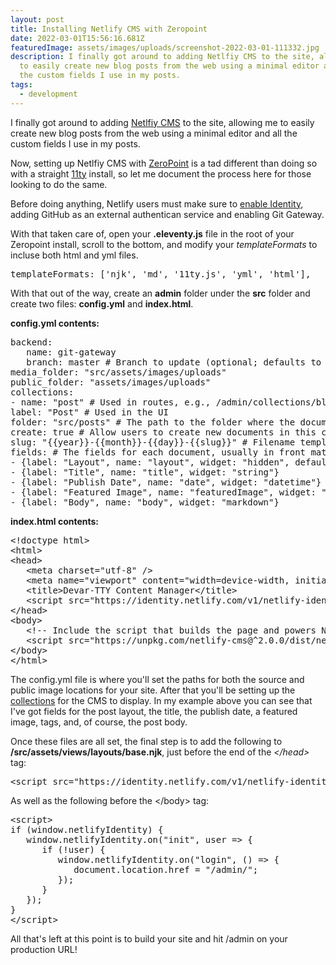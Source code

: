 ```yaml
---
layout: post
title: Installing Netlify CMS with Zeropoint
date: 2022-03-01T15:56:16.681Z
featuredImage: assets/images/uploads/screenshot-2022-03-01-111332.jpg
description: I finally got around to adding Netlfiy CMS to the site, allowing me
  to easily create new blog posts from the web using a minimal editor and all
  the custom fields I use in my posts.
tags:
  - development
---
```

I finally got around to adding [Netlfiy CMS](https://www.netlifycms.org/) to the site, allowing me to easily create new blog posts from the web using a minimal editor and all the custom fields I use in my posts.

Now, setting up Netlfiy CMS with [ZeroPoint](https://github.com/MWDelaney/ZeroPoint) is a tad different than doing so with a straight [11ty](https://www.11ty.dev/) install, so let me document the process here for those looking to do the same.

Before doing anything, Netlify users must make sure to [enable Identity](https://app.netlify.com/sites/lucid-nobel-dab1f7/settings/identity), adding GitHub as an external authentican service and enabling Git Gateway.

With that taken care of, open your **.eleventy.js** file in the root of your Zeropoint install, scroll to the bottom, and modify your *templateFormats* to incluse both html and yml files.
<pre data-lang='js' class='prettyprint'>
templateFormats: ['njk', 'md', '11ty.js', 'yml', 'html'],
</pre>
With that out of the way, create an **admin** folder under the **src** folder and create two files: **config.yml** and **index.html**.

**config.yml contents:**
<pre data-lang='yaml' class='prettyprint'>
backend:
   name: git-gateway
   branch: master # Branch to update (optional; defaults to master)
media_folder: "src/assets/images/uploads"
public_folder: "assets/images/uploads"
collections:
- name: "post" # Used in routes, e.g., /admin/collections/blog
label: "Post" # Used in the UI
folder: "src/posts" # The path to the folder where the documents are stored
create: true # Allow users to create new documents in this collection
slug: "{{year}}-{{month}}-{{day}}-{{slug}}" # Filename template, e.g., YYYY-MM-DD-title.md
fields: # The fields for each document, usually in front matter
- {label: "Layout", name: "layout", widget: "hidden", default: "post"}
- {label: "Title", name: "title", widget: "string"}
- {label: "Publish Date", name: "date", widget: "datetime"}
- {label: "Featured Image", name: "featuredImage", widget: "image"}- {label: "Tags", name: "tags", widget: "list"}
- {label: "Body", name: "body", widget: "markdown"}
</pre>

**index.html contents:**
<pre data-lang='html' class='prettyprint'>
&lt;!doctype html&gt;
&lt;html&gt;
&lt;head&gt;
   &lt;meta charset="utf-8" /&gt;
   &lt;meta name="viewport" content="width=device-width, initial-scale=1.0" /&gt;
   &lt;title&gt;Devar-TTY Content Manager&lt;/title&gt;
   &lt;script src="https://identity.netlify.com/v1/netlify-identity-widget.js"&gt; .  &lt;/script&gt;
&lt;/head&gt;
&lt;body&gt;
   &lt;!-- Include the script that builds the page and powers Netlify CMS --&gt;
   &lt;script src="https://unpkg.com/netlify-cms@^2.0.0/dist/netlify-cms.js"&gt;&lt;/script&gt;
&lt;/body&gt;
&lt;/html&gt;
</pre>
The config.yml file is where you'll set the paths for both the source and public image locations for your site. After that you'll be setting up the [collections](https://www.netlifycms.org/docs/collection-types/) for the CMS to display. In my example above you can see that I've got fields for the post layout, the title, the publish date, a featured image, tags, and, of course, the post body.

Once these files are all set, the final step is to add the following to **/src/assets/views/layouts/base.njk**, just before the end of the *&lt;/head&gt;* tag:
<pre data-lang='html' class='prettyprint'>
&lt;script src="https://identity.netlify.com/v1/netlify-identity-widget.js"&gt; .  &lt;/script&gt;
</pre>

As well as the following before the &lt;/body&gt; tag:

<pre data-lang='html' class='prettyprint'>
&lt;script&gt;
if (window.netlifyIdentity) {
   window.netlifyIdentity.on("init", user =&gt; {
      if (!user) {
         window.netlifyIdentity.on("login", () =&gt; {
            document.location.href = "/admin/";
         });
      }
   });
}
&lt;/script&gt;
</pre>
All that's left at this point is to build your site and hit /admin on your production URL!